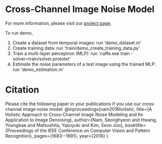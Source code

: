 # Cross-Channel Image Noise Model
For more information, please visit our [project page](http://snam.ml/research/ccnoise).

To run demo,
1. Create a dataset from temporal images: run 'demo_dataset.m'
2. Create training data: run 'train/demo_create_training_data.py'
3. Train a multi-layer perceptron (MLP): run 'caffe.exe train -solver=train/solver.prototxt'
4. Estimate the noise parameters of a test image using the trained MLP: run 'demo_estimation.m'

# Citation
Please cite the following paper in your publications if you use our cross-channel image noise model:
@inproceedings{nam2016holistic,
  title={A Holistic Approach to Cross-Channel Image Noise Modeling and Its Application to Image Denoising},
  author={Nam, Seonghyeon and Hwang, Youngbae and Matsushita, Yasuyuki and Kim, Seon Joo},
  booktitle={Proceedings of the IEEE Conference on Computer Vision and Pattern Recognition},
  pages={1683--1691},
  year={2016}
}